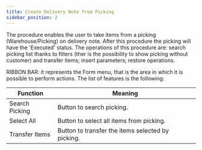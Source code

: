 ```yaml
---
title: Create Delivery Note from Picking
sidebar_position: 2
---
```


The procedure enables the user to take items from a picking (Warehouse/Picking) on delivery note. After this procedure the picking will have the 'Executed' status. The operations of this procedure are: search picking list thanks to filters (ther is the possibility to show picking without customer) and transfer items; insert parameters; restore operations.

RIBBON BAR: it represents the Form menu, that is the area in which it is possible to perform actions. The list of features is the following:



| Function | Meaning |
| --- | --- |
| Search Picking | Button to search picking. |
| Select All | Button to select all items from picking. |
| Transfer Items | Button to transfer the items selected by picking. |







